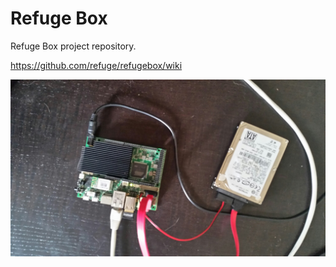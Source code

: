 # Refuge Box

Refuge Box project repository.

https://github.com/refuge/refugebox/wiki

![Refuge Box initial steps](media/udoo_hd.jpg)
